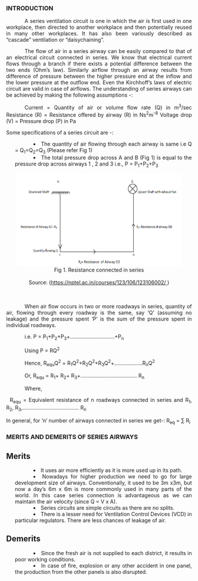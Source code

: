 ### INTRODUCTION<br>

<p style="text-indent:50px;text-align:justify">A series ventilation circuit is one in which the air is first used in one workplace, then directed to another workplace and then potentially reused in many other workplaces. It has also been variously described as “cascade” ventilation or “daisychaining”.</p>

<p style="text-indent:50px;text-align:justify">
The flow of air in a series airway can be easily compared to that of an electrical circuit connected in series. We know that electrical current flows through a branch if there exists a potential difference between the two ends (Ohm’s law). Similarly airflow through an airway results from difference of pressure between the higher pressure end at the inflow and the lower pressure at the outflow end. Even the Kirchhoff’s laws of electric circuit are valid in case of airflows. The understanding of series airways can be achieved by making the following assumptions -:</p>

<p style="text-indent:50px;text-align:justify">Current = Quantity of air or volume flow rate (Q) in m<sup>3</sup>/sec 
Resistance (R) = Resistance offered by airway (R) in Ns<sup>2</sup>m<sup>-8</sup> 
Voltage drop (V) = Pressure drop (P) in Pa</p>

Some specifications of a series circuit are -:
 
<ul style="text-indent:50px;text-align:justify;list-style-position: inside;">
<li>The quantity of air flowing through each airway is same i.e Q = Q<sub>1</sub>=Q<sub>2</sub>=Q<sub>3</sub> (Please refer Fig 1) </li>
<li>The total pressure drop across A and B (Fig 1) is equal to the pressure drop across airways 1 , 2 and 3 i.e., P = P<sub>1</sub>+P<sub>2</sub>+P<sub>3</sub></li>
</ul>

<center>
  <img src="images/ducts.png" height="250" width="450">
  <center>Fig 1. Resistance connected in series</center><br>
  <center>Source: (<a href="https://nptel.ac.in/courses/123/106/123106002/">https://nptel.ac.in/courses/123/106/123106002/
</a>)
</center><br><br>
</center>

<p style="text-indent:50px;text-align:justify">
When air flow occurs in two or more roadways in series, quantity of air, flowing through every roadway is the same, say ‘Q’ (assuming no leakage) and the pressure spent ‘P’ is the sum of the pressure spent in individual roadways.	
</p>

<p style="text-indent:50px;text-align:justify">i.e. P = P<sub>1</sub>+P<sub>2</sub>+P<sub>3</sub>+…………………………+P<sub>n</sub></p>
<p style="text-indent:50px;text-align:justify">Using P = RQ<sup>2</sup></p>
<p style="text-indent:50px;text-align:justify">Hence, R<sub>equ</sub>Q<sup>2</sup> = R<sub>1</sub>Q<sup>2</sup>+R<sub>2</sub>Q<sup>2</sup>+R<sub>3</sub>Q<sup>2</sup>+……………….R<sub>n</sub>Q<sup>2</sup></p>
<p style="text-indent:50px;text-align:justify">Or, R<sub>equ</sub>  =  R<sub>1</sub>+ R<sub>2</sub>+ R<sub>3</sub>+……………………………….. R<sub>n</sub> </p>
<p style="text-indent:50px;text-align:justify">Where,</p>
<p style="text-indent:10px;text-align:justify">R<sub>equ</sub>  = Equivalent resistance of n roadways connected in series and R<sub>1</sub>, R<sub>2</sub>, R<sub>3</sub>,……………………………….. R<sub>n</sub></p>

In general, for ‘n’ number of airways connected in series we get-: 
R<sub>eq</sub> = ∑ R<sub>i</sub>


### MERITS AND DEMERITS OF SERIES AIRWAYS 

## Merits 
<ul style="text-indent:50px;text-align:justify;list-style-position: inside;">
<li>It uses air more efficiently as it is more used up in its path.</li> 
<li>Nowadays for higher production we need to go for large development size of airways. Conventionally, it used to be 3m x3m, but now a day’s 6m x 6m is more commonly used in many parts of the world. In this case series connection is advantageous as we can maintain the air velocity (since Q = V x A).</li>
<li>Series circuits are simple circuits as there are no splits.</li>
<li>There is a lesser need for Ventilation Control Devices (VCD) in particular regulators. 
There are less chances of leakage of air.</li> 
</ul>

## Demerits 
<ul style="text-indent:50px;text-align:justify;list-style-position: inside;">
<li>Since the fresh air is not supplied to each district, it results in poor working conditions.</li> 
<li>In case of fire, explosion or any other accident in one panel, the production from the other panels is also disrupted.</li> 
</ul>